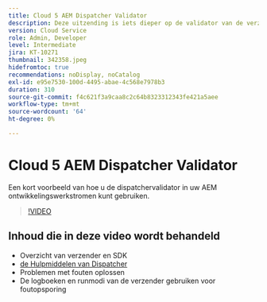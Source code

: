 ```yaml
---
title: Cloud 5 AEM Dispatcher Validator
description: Deze uitzending is iets dieper op de validator van de verzender en de nuances die deze biedt.
version: Cloud Service
role: Admin, Developer
level: Intermediate
jira: KT-10271
thumbnail: 342358.jpeg
hidefromtoc: true
recommendations: noDisplay, noCatalog
exl-id: e95e7530-100d-4495-abae-4c568e7978b3
duration: 310
source-git-commit: f4c621f3a9caa8c2c64b8323312343fe421a5aee
workflow-type: tm+mt
source-wordcount: '64'
ht-degree: 0%

---
```


# Cloud 5 AEM Dispatcher Validator

Een kort voorbeeld van hoe u de dispatchervalidator in uw AEM ontwikkelingswerkstromen kunt gebruiken.

>[!VIDEO](https://video.tv.adobe.com/v/342358?quality=12&learn=on)

## Inhoud die in deze video wordt behandeld

+ Overzicht van verzender en SDK
+ [ de Hulpmiddelen van Dispatcher ](https://experienceleague.adobe.com/docs/experience-manager-cloud-service/content/implementing/content-delivery/validation-debug.html)
+ Problemen met fouten oplossen
+ De logboeken en runmodi van de verzender gebruiken voor foutopsporing
